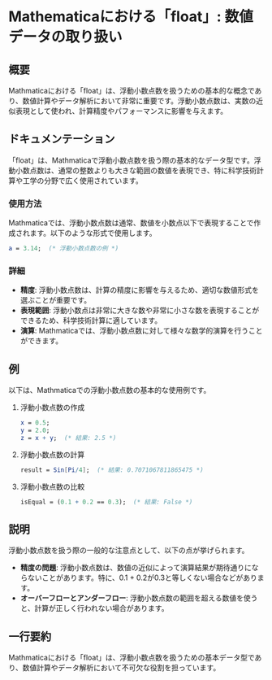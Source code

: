 <!--
Meta Description: # Mathematicaにおける「float」: 数値データの取り扱い ## 概要 Mathmaticaにおける「float」は、浮動小数点数を扱うための基本的な概念であり、数値計算やデータ解析において非常に重要です。浮動小数点数は、実数の近似表現として使われ、計算精度やパフォーマンスに影響を与え...
Meta Keywords: float, 浮動小数点数は, mathematica, mathmaticaにおける, mathmaticaでは
-->

# Mathematicaにおける「float」: 数値データの取り扱い

## 概要
Mathmaticaにおける「float」は、浮動小数点数を扱うための基本的な概念であり、数値計算やデータ解析において非常に重要です。浮動小数点数は、実数の近似表現として使われ、計算精度やパフォーマンスに影響を与えます。

## ドキュメンテーション
「float」は、Mathmaticaで浮動小数点数を扱う際の基本的なデータ型です。浮動小数点数は、通常の整数よりも大きな範囲の数値を表現でき、特に科学技術計算や工学の分野で広く使用されています。

### 使用方法
Mathmaticaでは、浮動小数点数は通常、数値を小数点以下で表現することで作成されます。以下のような形式で使用します。
```mathematica
a = 3.14;  (* 浮動小数点数の例 *)
```

### 詳細
- **精度**: 浮動小数点数は、計算の精度に影響を与えるため、適切な数値形式を選ぶことが重要です。
- **表現範囲**: 浮動小数点は非常に大きな数や非常に小さな数を表現することができるため、科学技術計算に適しています。
- **演算**: Mathmaticaでは、浮動小数点数に対して様々な数学的演算を行うことができます。

## 例
以下は、Mathmaticaでの浮動小数点数の基本的な使用例です。

1. 浮動小数点数の作成
   ```mathematica
   x = 0.5;
   y = 2.0;
   z = x + y;  (* 結果: 2.5 *)
   ```

2. 浮動小数点数の計算
   ```mathematica
   result = Sin[Pi/4];  (* 結果: 0.7071067811865475 *)
   ```

3. 浮動小数点数の比較
   ```mathematica
   isEqual = (0.1 + 0.2 == 0.3);  (* 結果: False *)
   ```

## 説明
浮動小数点数を扱う際の一般的な注意点として、以下の点が挙げられます。

- **精度の問題**: 浮動小数点数は、数値の近似によって演算結果が期待通りにならないことがあります。特に、0.1 + 0.2が0.3と等しくない場合などがあります。
- **オーバーフローとアンダーフロー**: 浮動小数点数の範囲を超える数値を使うと、計算が正しく行われない場合があります。

## 一行要約
Mathmaticaにおける「float」は、浮動小数点数を扱うための基本データ型であり、数値計算やデータ解析において不可欠な役割を担っています。